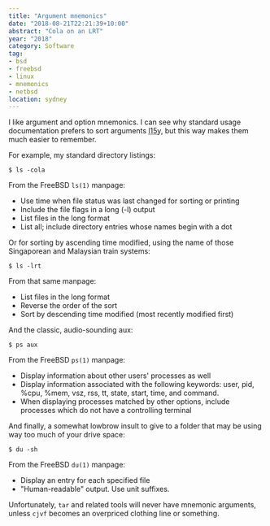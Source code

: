 ```yaml
---
title: "Argument mnemonics"
date: "2018-08-21T22:21:39+10:00"
abstract: "Cola on an LRT"
year: "2018"
category: Software
tag:
- bsd
- freebsd
- linux
- mnemonics
- netbsd
location: sydney
---
```

I like argument and option mnemonics. I can see why standard usage documentation prefers to sort arguments <abbr title="lexographically">l15y</abbr>, but this way makes them much easier to remember.

For example, my standard directory listings:

    $ ls -cola

From the FreeBSD `ls(1)` manpage:

* Use time when file status was last changed for sorting or printing
* Include the file flags in a long (-l) output
* List files in the long format
* List all; include directory entries whose names begin with a dot

Or for sorting by ascending time modified, using the name of those Singaporean and Malaysian train systems:

    $ ls -lrt

From that same manpage:

* List files in the long format
* Reverse the order of the sort
* Sort by descending time modified (most recently modified first)

And the classic, audio-sounding aux:

    $ ps aux

From the FreeBSD `ps(1)` manpage:

* Display information about other users' processes as well
* Display information associated with the following keywords: user,
             pid, %cpu, %mem, vsz, rss, tt, state, start, time, and command.
* When displaying processes matched by other options, include
             processes which do not have a controlling terminal

And finally, a somewhat lowbrow insult to give to a folder that may be using way too much of your drive space:

    $ du -sh

From the FreeBSD `du(1)` manpage:

* Display an entry for each specified file
* "Human-readable" output. Use unit suffixes.

Unfortunately, `tar` and related tools will never have mnemonic arguments, unless `cjvf` becomes an overpriced clothing line or something.

